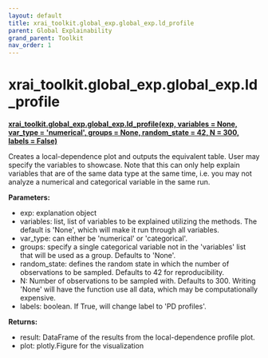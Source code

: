 ```yaml
---
layout: default
title: xrai_toolkit.global_exp.global_exp.ld_profile
parent: Global Explainability
grand_parent: Toolkit
nav_order: 1
---
```


# xrai_toolkit.global_exp.global_exp.ld_profile
**[xrai_toolkit.global_exp.global_exp.ld_profile(exp, variables = None, var_type = 'numerical', groups = None, random_state = 42, N = 300, labels = False)](https://github.com/gaberamolete/xrai_toolkit/blob/main/global_exp/global_exp.py)**


Creates a local-dependence plot and outputs the equivalent table. User may specify the variables to showcase. Note that this can only help explain variables that are of the same data type at the same time, i.e. you may not analyze a numerical and categorical variable in the same run.


**Parameters:**
- exp: explanation object
- variables: list, list of variables to be explained utilizing the methods. The default is 'None', which will make it run through all variables.
- var_type: can either be 'numerical' or 'categorical'.
- groups: specify a single categorical variable not in the 'variables' list that will be used as a group. Defaults to 'None'.
- random_state: defines the random state in which the number of observations to be sampled. Defaults to 42 for reproducibility.
- N: Number of observations to be sampled with. Defaults to 300. Writing 'None' will have the function use all data, which may be computationally expensive.
- labels: boolean. If True, will change label to 'PD profiles'.

**Returns:**
- result: DataFrame of the results from the local-dependence profile plot.
- plot: plotly.Figure for the visualization